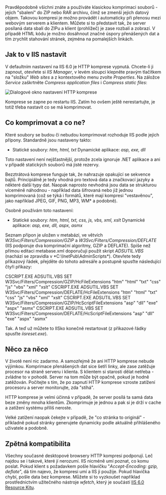 <!-- dcterms:identifier = aspnetcz#2 -->
<!-- dcterms:title = HTTP komprese v IIS a ASP.NET -->
<!-- dcterms:abstract = Zapnutím HTTP komprese je možno snížit objem přenášených dat a zrychlit načítání stránek. Za vše se ale platí. -->
<!-- np9:categoryId = 1 -->
<!-- x4w:category = Tipy, triky -->
<!-- np9:authorId = 1 -->
<!-- np9:authorEmail = michal.valasek@altairis.cz -->
<!-- dcterms:creator = Michal Altair Valášek -->
<!-- dcterms:created = 2005-01-02T02:16:39.593+01:00 -->
<!-- dcterms:dateAccepted = 2005-01-02T02:16:39.593+01:00 -->

Pravděpodobně všichni znáte a používáte klasickou komprimaci souborů - jejich "sbalení" do ZIP nebo RAR archivu, čímž se zmenší jejich datový objem. Takovou kompresi je možno provádět i automaticky při přenosu mezi webovým serverem a klientem. Můžete si to představit tak, že server posílaná data sbalí do ZIPu a klient (prohlížeč) je zase rozbalí a zobrazí. V případě HTML kódu je možno dosáhnout značné úspory přenášených dat a tím zrychlit stahování stránek, zejména na pomalejších linkách.

## Jak to v IIS nastavit

V defaultním nastavení na IIS 6.0 je HTTP komprese vypnutá. Chcete-li ji zapnout, otevřete si *IIS Manager*, v levém sloupci klepněte pravým tlačítkem na "složku" *Web sites* a z kontextového menu zvolte *Properties*. Na záložce *Service* zaškrtněte *Compress application files* i *Compress static files*:

![Dialogové okno nastavení HTTP komprese](https://www.cdn.altairis.cz/Blog/2005/20050102-http-compression.png)

Komprese se zapne po restartu IIS. Zatím ho ovšem ještě nerestartujte, je totiž třeba nastavit co se má komprimovat.

## Co komprimovat a co ne?

Které soubory se budou či nebudou komprimovat rozhoduje IIS podle jejich přípony. Standardně jsou nastaveny takto:

*   Statické soubory: *htm, html, txt* Dynamické aplikace: *asp, exe, dll* 

Toto nastavení není nejšťastnější, protože zcela ignoruje .NET aplikace a ani v případě statických souborů má jisté rezervy.

Bezztrátová komprese funguje tak, že nahrazuje opakující se sekvence bajtů. Principiálně je tedy vhodná pro textová data a značkovací jazyky a některé další typy dat. Naopak naprosto nevhodná jsou data se strukturou víceméně náhodnou - například data šifrovaná nebo již jednou komprimovaná (což se týká i formátů, které mají kompresi "vestavěnou", jako například JPEG, GIF, PNG, MP3, WM* a podobně).

Osobně používám toto nastavení:

*   Statické soubory: *htm, html, txt, css, js, vbs, xml, xslt* Dynamické aplikace: *asp, exe, dll, aspx, asmx* 

Seznam přípon je uložen v metabázi, ve větvích *W3Svc/Filters/Compression/GZIP* a *W3Svc/Filters/Compression/DEFLATE* (IIS podporuje dva komprimační algoritmy, GZIP a DEFLATE). Spíše než přímou editaci metabase.xml doporučuji použít skript *ADSUTIL.VBS* (nachází se zpravidla v *C:\InetPub\AdminScripts\*). Otevřete tedy příkazový řádek, přejděte do tohoto adresáře a postupně spusťte následující čtyři příkazy:

CSCRIPT.EXE ADSUTIL.VBS SET W3Svc/Filters/Compression/GZIP/HcFileExtensions "htm" "html" "txt" "css" "js" "vbs" "xml" "xslt" CSCRIPT.EXE ADSUTIL.VBS SET W3Svc/Filters/Compression/DEFLATE/HcFileExtensions "htm" "html" "txt" "css" "js" "vbs" "xml" "xslt" CSCRIPT.EXE ADSUTIL.VBS SET W3Svc/Filters/Compression/GZIP/HcScriptFileExtensions "asp" "dll" "exe" "aspx" "asmx" CSCRIPT.EXE ADSUTIL.VBS SET W3Svc/Filters/Compression/DEFLATE/HcScriptFileExtensions "asp" "dll" "exe" "aspx" "asmx"

Tak. A teď už můžete to IISko konečně restartovat (z příkazové řádky spusťte *iisreset.exe*).

## Něco za něco

V životě není nic zadarmo. A samozřejmě že ani HTTP komprese nebude výjimkou. Komprimace přenášených dat sice šetří linky, ale zase zatěžuje procesor na straně serveru i klienta. S klientem si starosti dělat netřeba - zvládne to v pohodě. Server na tom může být opačně, pokud je hodně zatěžován. Počítejte s tím, že po zapnutí HTTP komprese vzroste zatížení procesoru a server monitorujte, zda "stíhá".

HTTP komprese je velmi účinná v případě, že server posílá ta samá data beze změny mnoha klientům. Zkomprimuje je jednou a pak si je drží v cache a zatížení systému příliš neroste.

Velké zatížení naopak čekejte v případě, že "co stránka to originál" - příkladně pokud stránky generujete dynamicky podle aktuálně přihlášeného uživatele a podobně.

## Zpětná kompatibilita

Všechny současné desktopové browsery HTTP kompresi podporují. Leč najdou se i takové, které jí nerozumí. IIS nicméně umí poznat, co komu poslat. Pokud klient s požadavkem pošle hlavičku "*Accept-Encoding: gzip, deflate*", dá tím najevo, že kompresi umí a IIS ji použije. Pokud hlavička chybí, pošle data bez komprese. Můžete si to vyzkoušet například prostřednictvím užitečného nástroje *wfetch*, který je součástí [IIS 6.0 Resource Kitu](http://www.microsoft.com/downloads/details.aspx?familyid=56fc92ee-a71a-4c73-b628-ade629c89499&displaylang=en).